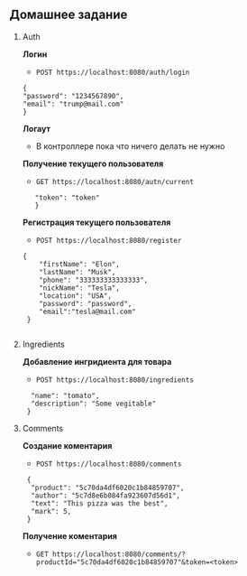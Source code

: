 ## Домашнее задание

1.  Auth

    **Логин**

    - `POST https://localhost:8080/auth/login`
    
    

    ```
    {
    "password": "1234567890",
    "email": "trump@mail.com"
    }
    ```

    **Логаут**

    - В контроллере пока что ничего делать не нужно

    **Получение текущего пользователя**

    - `GET https://localhost:8080/autn/current`


    ``` {
       "token": "token"
       }
       ```

    **Регистрация текущего пользователя**

    - `POST https://localhost:8080/register`
    
    ``` 
    {
    	"firstName": "Elon",
    	"lastName": "Musk",
    	"phone": "333333333333333",
    	"nickName": "Tesla",
    	"location": "USA",
    	"password": "password",
    	"email":"tesla@mail.com"
     }
     
2.  Ingredients

    **Добавление ингридиента для товара**

    - `POST https://localhost:8080/ingredients`
    

    ``` {
      "name": "tomato",
      "description": "Some vegitable"
     }
    ```

3.  Comments

    **Создание коментария**

    - `POST https://localhost:8080/comments`
    

    ```
     {
      "product": "5c70da4df6020c1b84859707",
      "author": "5c7d8e6b084fa923607d56d1",
      "text": "This pizza was the best",
      "mark": 5,
     }
    ```

    **Получение коментария**

    - `GET https://localhost:8080/comments/?productId="5c70da4df6020c1b84859707"&token=<token>`
